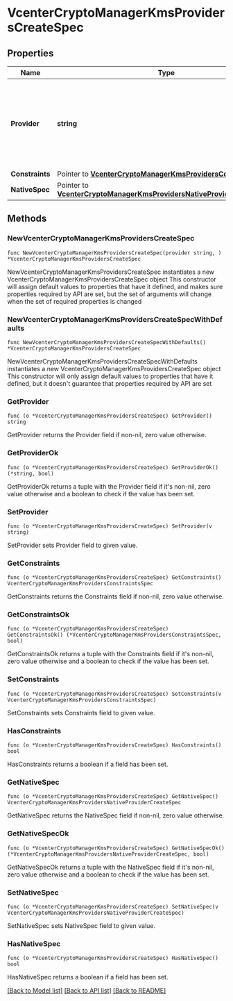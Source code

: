 # VcenterCryptoManagerKmsProvidersCreateSpec

## Properties

Name | Type | Description | Notes
------------ | ------------- | ------------- | -------------
**Provider** | **string** | Provider identifier.   A unique string provided by the client.  When clients pass a value of this structure as a parameter, the field must be an identifier for the resource type: vcenter.crypto_manager.kms.provider. When operations return a value of this structure as a result, the field will be an identifier for the resource type: vcenter.crypto_manager.kms.provider. | 
**Constraints** | Pointer to [**VcenterCryptoManagerKmsProvidersConstraintsSpec**](VcenterCryptoManagerKmsProvidersConstraintsSpec.md) |  | [optional] 
**NativeSpec** | Pointer to [**VcenterCryptoManagerKmsProvidersNativeProviderCreateSpec**](VcenterCryptoManagerKmsProvidersNativeProviderCreateSpec.md) |  | [optional] 

## Methods

### NewVcenterCryptoManagerKmsProvidersCreateSpec

`func NewVcenterCryptoManagerKmsProvidersCreateSpec(provider string, ) *VcenterCryptoManagerKmsProvidersCreateSpec`

NewVcenterCryptoManagerKmsProvidersCreateSpec instantiates a new VcenterCryptoManagerKmsProvidersCreateSpec object
This constructor will assign default values to properties that have it defined,
and makes sure properties required by API are set, but the set of arguments
will change when the set of required properties is changed

### NewVcenterCryptoManagerKmsProvidersCreateSpecWithDefaults

`func NewVcenterCryptoManagerKmsProvidersCreateSpecWithDefaults() *VcenterCryptoManagerKmsProvidersCreateSpec`

NewVcenterCryptoManagerKmsProvidersCreateSpecWithDefaults instantiates a new VcenterCryptoManagerKmsProvidersCreateSpec object
This constructor will only assign default values to properties that have it defined,
but it doesn't guarantee that properties required by API are set

### GetProvider

`func (o *VcenterCryptoManagerKmsProvidersCreateSpec) GetProvider() string`

GetProvider returns the Provider field if non-nil, zero value otherwise.

### GetProviderOk

`func (o *VcenterCryptoManagerKmsProvidersCreateSpec) GetProviderOk() (*string, bool)`

GetProviderOk returns a tuple with the Provider field if it's non-nil, zero value otherwise
and a boolean to check if the value has been set.

### SetProvider

`func (o *VcenterCryptoManagerKmsProvidersCreateSpec) SetProvider(v string)`

SetProvider sets Provider field to given value.


### GetConstraints

`func (o *VcenterCryptoManagerKmsProvidersCreateSpec) GetConstraints() VcenterCryptoManagerKmsProvidersConstraintsSpec`

GetConstraints returns the Constraints field if non-nil, zero value otherwise.

### GetConstraintsOk

`func (o *VcenterCryptoManagerKmsProvidersCreateSpec) GetConstraintsOk() (*VcenterCryptoManagerKmsProvidersConstraintsSpec, bool)`

GetConstraintsOk returns a tuple with the Constraints field if it's non-nil, zero value otherwise
and a boolean to check if the value has been set.

### SetConstraints

`func (o *VcenterCryptoManagerKmsProvidersCreateSpec) SetConstraints(v VcenterCryptoManagerKmsProvidersConstraintsSpec)`

SetConstraints sets Constraints field to given value.

### HasConstraints

`func (o *VcenterCryptoManagerKmsProvidersCreateSpec) HasConstraints() bool`

HasConstraints returns a boolean if a field has been set.

### GetNativeSpec

`func (o *VcenterCryptoManagerKmsProvidersCreateSpec) GetNativeSpec() VcenterCryptoManagerKmsProvidersNativeProviderCreateSpec`

GetNativeSpec returns the NativeSpec field if non-nil, zero value otherwise.

### GetNativeSpecOk

`func (o *VcenterCryptoManagerKmsProvidersCreateSpec) GetNativeSpecOk() (*VcenterCryptoManagerKmsProvidersNativeProviderCreateSpec, bool)`

GetNativeSpecOk returns a tuple with the NativeSpec field if it's non-nil, zero value otherwise
and a boolean to check if the value has been set.

### SetNativeSpec

`func (o *VcenterCryptoManagerKmsProvidersCreateSpec) SetNativeSpec(v VcenterCryptoManagerKmsProvidersNativeProviderCreateSpec)`

SetNativeSpec sets NativeSpec field to given value.

### HasNativeSpec

`func (o *VcenterCryptoManagerKmsProvidersCreateSpec) HasNativeSpec() bool`

HasNativeSpec returns a boolean if a field has been set.


[[Back to Model list]](../README.md#documentation-for-models) [[Back to API list]](../README.md#documentation-for-api-endpoints) [[Back to README]](../README.md)


